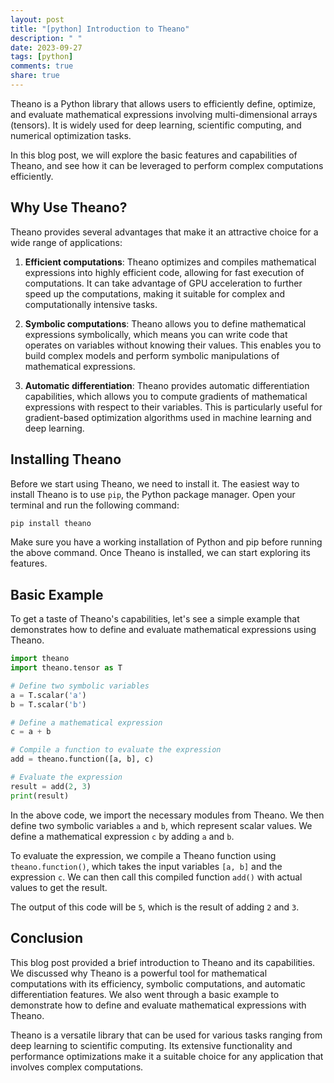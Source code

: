```yaml
---
layout: post
title: "[python] Introduction to Theano"
description: " "
date: 2023-09-27
tags: [python]
comments: true
share: true
---
```


Theano is a Python library that allows users to efficiently define, optimize, and evaluate mathematical expressions involving multi-dimensional arrays (tensors). It is widely used for deep learning, scientific computing, and numerical optimization tasks.

In this blog post, we will explore the basic features and capabilities of Theano, and see how it can be leveraged to perform complex computations efficiently.

## Why Use Theano?

Theano provides several advantages that make it an attractive choice for a wide range of applications:

1. **Efficient computations**: Theano optimizes and compiles mathematical expressions into highly efficient code, allowing for fast execution of computations. It can take advantage of GPU acceleration to further speed up the computations, making it suitable for complex and computationally intensive tasks.

2. **Symbolic computations**: Theano allows you to define mathematical expressions symbolically, which means you can write code that operates on variables without knowing their values. This enables you to build complex models and perform symbolic manipulations of mathematical expressions.

3. **Automatic differentiation**: Theano provides automatic differentiation capabilities, which allows you to compute gradients of mathematical expressions with respect to their variables. This is particularly useful for gradient-based optimization algorithms used in machine learning and deep learning.

## Installing Theano

Before we start using Theano, we need to install it. The easiest way to install Theano is to use `pip`, the Python package manager. Open your terminal and run the following command:

```bash
pip install theano
```

Make sure you have a working installation of Python and pip before running the above command. Once Theano is installed, we can start exploring its features.

## Basic Example

To get a taste of Theano's capabilities, let's see a simple example that demonstrates how to define and evaluate mathematical expressions using Theano.

```python
import theano
import theano.tensor as T

# Define two symbolic variables
a = T.scalar('a')
b = T.scalar('b')

# Define a mathematical expression
c = a + b

# Compile a function to evaluate the expression
add = theano.function([a, b], c)

# Evaluate the expression
result = add(2, 3)
print(result)
```

In the above code, we import the necessary modules from Theano. We then define two symbolic variables `a` and `b`, which represent scalar values. We define a mathematical expression `c` by adding `a` and `b`. 

To evaluate the expression, we compile a Theano function using `theano.function()`, which takes the input variables `[a, b]` and the expression `c`. We can then call this compiled function `add()` with actual values to get the result.

The output of this code will be `5`, which is the result of adding `2` and `3`.

## Conclusion

This blog post provided a brief introduction to Theano and its capabilities. We discussed why Theano is a powerful tool for mathematical computations with its efficiency, symbolic computations, and automatic differentiation features. We also went through a basic example to demonstrate how to define and evaluate mathematical expressions with Theano.

Theano is a versatile library that can be used for various tasks ranging from deep learning to scientific computing. Its extensive functionality and performance optimizations make it a suitable choice for any application that involves complex computations.